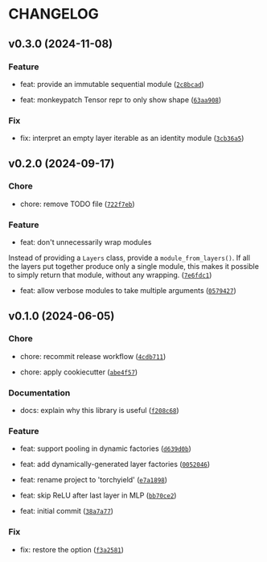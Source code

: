 # CHANGELOG



## v0.3.0 (2024-11-08)

### Feature

* feat: provide an immutable sequential module ([`2c8bcad`](https://github.com/kalekundert/torchyield/commit/2c8bcad1e6d09e52c0336abebe706971317eed1d))

* feat: monkeypatch Tensor repr to only show shape ([`63aa908`](https://github.com/kalekundert/torchyield/commit/63aa908726dd72c689175598b76b10c919a5a2f8))

### Fix

* fix: interpret an empty layer iterable as an identity module ([`3cb36a5`](https://github.com/kalekundert/torchyield/commit/3cb36a5d337bad2cf998716b91edcb7cec11bc5f))


## v0.2.0 (2024-09-17)

### Chore

* chore: remove TODO file ([`722f7eb`](https://github.com/kalekundert/torchyield/commit/722f7eb8043ada3b6ad6daf8d7de5ab614c3596c))

### Feature

* feat: don&#39;t unnecessarily wrap modules

Instead of providing a `Layers` class, provide a `module_from_layers()`.
If all the layers put together produce only a single module, this makes
it possible to simply return that module, without any wrapping. ([`7e6fdc1`](https://github.com/kalekundert/torchyield/commit/7e6fdc1596423d974267dc47c53d350c40104fb1))

* feat: allow verbose modules to take multiple arguments ([`0579427`](https://github.com/kalekundert/torchyield/commit/05794276b7e8a555e81db00bcf8fe42a183b4118))


## v0.1.0 (2024-06-05)

### Chore

* chore: recommit release workflow ([`4cdb711`](https://github.com/kalekundert/torchyield/commit/4cdb711c6f974e4567bba551736701872df42d17))

* chore: apply cookiecutter ([`abe4f57`](https://github.com/kalekundert/torchyield/commit/abe4f57b742d14a1445ad81e623f70fb3fc7d128))

### Documentation

* docs: explain why this library is useful ([`f208c68`](https://github.com/kalekundert/torchyield/commit/f208c68522fe917701be7f8446210668f42be542))

### Feature

* feat: support pooling in dynamic factories ([`d639d0b`](https://github.com/kalekundert/torchyield/commit/d639d0be893aa836da68b17e0f5369b9ed987b8f))

* feat: add dynamically-generated layer factories ([`0052046`](https://github.com/kalekundert/torchyield/commit/005204632e36ac2b9487109ed2f15844ab85688e))

* feat: rename project to &#39;torchyield&#39; ([`e7a1898`](https://github.com/kalekundert/torchyield/commit/e7a1898085062758c2eeb00bae87e9ba07562730))

* feat: skip ReLU after last layer in MLP ([`bb70ce2`](https://github.com/kalekundert/torchyield/commit/bb70ce2d3bd3dccf7db4cd85accf29ef1126b809))

* feat: initial commit ([`38a7a77`](https://github.com/kalekundert/torchyield/commit/38a7a77dd33d538863840b002b391dfc892efd12))

### Fix

* fix: restore the  option ([`f3a2581`](https://github.com/kalekundert/torchyield/commit/f3a25817b1b95f0ed33fd6f8f8e14ef9be3587c7))
